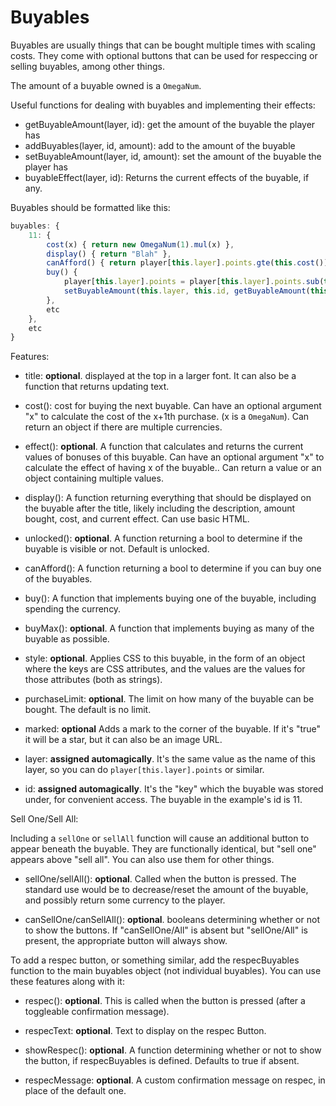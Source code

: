 # Buyables

Buyables are usually things that can be bought multiple times with scaling costs. They come with optional buttons that can be used for respeccing or selling buyables, among other things.

The amount of a buyable owned is a `OmegaNum`. 

Useful functions for dealing with buyables and implementing their effects:

- getBuyableAmount(layer, id): get the amount of the buyable the player has
- addBuyables(layer, id, amount): add to the amount of the buyable
- setBuyableAmount(layer, id, amount): set the amount of the buyable the player has
- buyableEffect(layer, id): Returns the current effects of the buyable, if any.

Buyables should be formatted like this:

```js
buyables: {
    11: {
        cost(x) { return new OmegaNum(1).mul(x) },
        display() { return "Blah" },
        canAfford() { return player[this.layer].points.gte(this.cost()) },
        buy() {
            player[this.layer].points = player[this.layer].points.sub(this.cost())
            setBuyableAmount(this.layer, this.id, getBuyableAmount(this.layer, this.id).add(1))
        },
        etc
    },
    etc
}
```

Features:

- title: **optional**. displayed at the top in a larger font. It can also be a function that returns updating text.

- cost(): cost for buying the next buyable. Can have an optional argument "x" to calculate the cost of the x+1th purchase. (x is a `OmegaNum`).
    Can return an object if there are multiple currencies.
                    
- effect(): **optional**. A function that calculates and returns the current values of bonuses of this buyable.  Can have an optional argument "x" to calculate the effect of having x of the buyable.. 
    Can return a value or an object containing multiple values.

- display(): A function returning everything that should be displayed on the buyable after the title, likely including the description, amount bought, cost, and current effect. Can use basic HTML.

- unlocked(): **optional**. A function returning a bool to determine if the buyable is visible or not. Default is unlocked.

- canAfford(): A function returning a bool to determine if you can buy one of the buyables.

- buy(): A function that implements buying one of the buyable, including spending the currency.

- buyMax(): **optional**. A function that implements buying as many of the buyable as possible.

- style: **optional**. Applies CSS to this buyable, in the form of an object where the keys are CSS attributes, and the values are the values for those attributes (both as strings).
        
- purchaseLimit: **optional**. The limit on how many of the buyable can be bought. The default is no limit.

- marked: **optional** Adds a mark to the corner of the buyable. If it's "true" it will be a star, but it can also be an image URL.

- layer: **assigned automagically**. It's the same value as the name of this layer, so you can do `player[this.layer].points` or similar.

- id: **assigned automagically**. It's the "key" which the buyable was stored under, for convenient access. The buyable in the example's id is 11.

Sell One/Sell All:

Including a `sellOne` or `sellAll` function will cause an additional button to appear beneath the buyable. They are functionally identical, but "sell one" appears above "sell all". You can also use them for other things.

- sellOne/sellAll(): **optional**. Called when the button is pressed. The standard use would be to decrease/reset the amount of the buyable, and possibly return some currency to the player.

- canSellOne/canSellAll(): **optional**. booleans determining whether or not to show the buttons. If  "canSellOne/All" is absent but "sellOne/All" is present, the appropriate button will always show.


To add a respec button, or something similar, add the respecBuyables function to the main buyables object (not individual buyables).
You can use these features along with it: 

- respec(): **optional**. This is called when the button is pressed (after a toggleable confirmation message).

- respecText: **optional**. Text to display on the respec Button.

- showRespec(): **optional**. A function determining whether or not to show the button, if respecBuyables is defined. Defaults to true if absent.

- respecMessage: **optional**. A custom confirmation message on respec, in place of the default one.